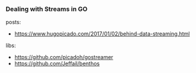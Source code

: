 ### Dealing with Streams in GO

posts:
  - https://www.hugopicado.com/2017/01/02/behind-data-streaming.html

libs:
  - https://github.com/picadoh/gostreamer
  - https://github.com/Jeffail/benthos
